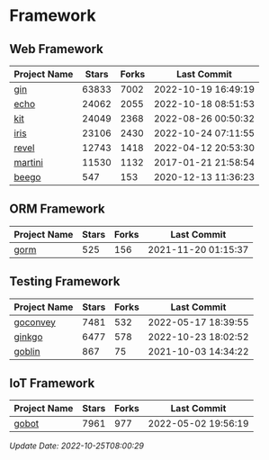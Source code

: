 # Framework

## Web Framework
| Project Name | Stars | Forks | Last Commit |
| ------------ | ----- | ----- | ----------- |
| [gin](https://github.com/gin-gonic/gin) | 63833 | 7002 | 2022-10-19 16:49:19 |
| [echo](https://github.com/labstack/echo) | 24062 | 2055 | 2022-10-18 08:51:53 |
| [kit](https://github.com/go-kit/kit) | 24049 | 2368 | 2022-08-26 00:50:32 |
| [iris](https://github.com/kataras/iris) | 23106 | 2430 | 2022-10-24 07:11:55 |
| [revel](https://github.com/revel/revel) | 12743 | 1418 | 2022-04-12 20:53:30 |
| [martini](https://github.com/go-martini/martini) | 11530 | 1132 | 2017-01-21 21:58:54 |
| [beego](https://github.com/astaxie/beego) | 547 | 153 | 2020-12-13 11:36:23 |

## ORM Framework
| Project Name | Stars | Forks | Last Commit |
| ------------ | ----- | ----- | ----------- |
| [gorm](https://github.com/jinzhu/gorm) | 525 | 156 | 2021-11-20 01:15:37 |

## Testing Framework
| Project Name | Stars | Forks | Last Commit |
| ------------ | ----- | ----- | ----------- |
| [goconvey](https://github.com/smartystreets/goconvey) | 7481 | 532 | 2022-05-17 18:39:55 |
| [ginkgo](https://github.com/onsi/ginkgo) | 6477 | 578 | 2022-10-23 18:02:52 |
| [goblin](https://github.com/franela/goblin) | 867 | 75 | 2021-10-03 14:34:22 |

## IoT Framework
| Project Name | Stars | Forks | Last Commit |
| ------------ | ----- | ----- | ----------- |
| [gobot](https://github.com/hybridgroup/gobot) | 7961 | 977 | 2022-05-02 19:56:19 |

*Update Date: 2022-10-25T08:00:29*